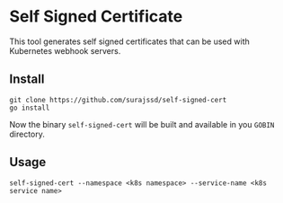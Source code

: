 # Self Signed Certificate

This tool generates self signed certificates that can be used with Kubernetes webhook servers.

## Install

```
git clone https://github.com/surajssd/self-signed-cert
go install
```

Now the binary `self-signed-cert` will be built and available in you `GOBIN` directory.

## Usage

```
self-signed-cert --namespace <k8s namespace> --service-name <k8s service name>
```
